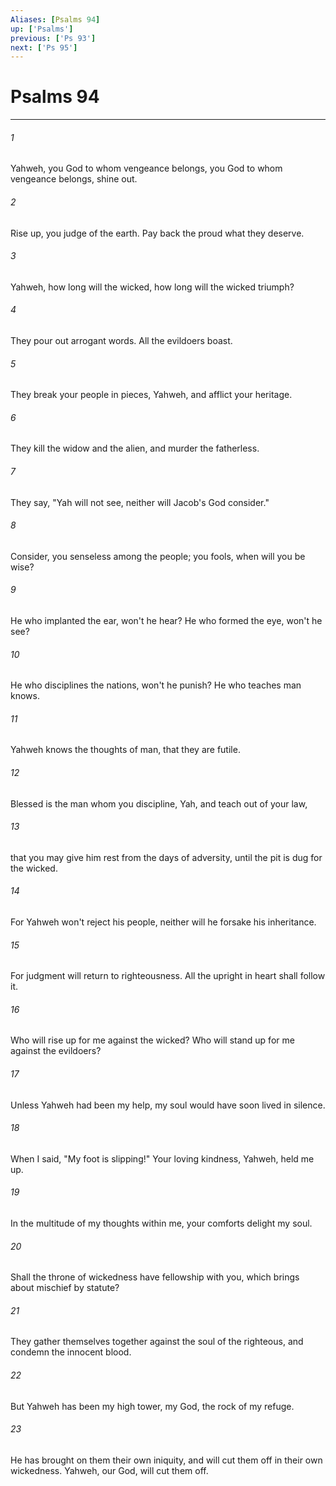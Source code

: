 ```yaml
---
Aliases: [Psalms 94]
up: ['Psalms']
previous: ['Ps 93']
next: ['Ps 95']
---
```

# Psalms 94
***





###### 1 

Yahweh, you God to whom vengeance belongs, you God to whom vengeance belongs, shine out. 



###### 2 

Rise up, you judge of the earth. Pay back the proud what they deserve. 



###### 3 

Yahweh, how long will the wicked, how long will the wicked triumph? 



###### 4 

They pour out arrogant words. All the evildoers boast. 



###### 5 

They break your people in pieces, Yahweh, and afflict your heritage. 



###### 6 

They kill the widow and the alien, and murder the fatherless. 



###### 7 

They say, "Yah will not see, neither will Jacob's God consider." 



###### 8 

Consider, you senseless among the people; you fools, when will you be wise? 



###### 9 

He who implanted the ear, won't he hear? He who formed the eye, won't he see? 



###### 10 

He who disciplines the nations, won't he punish? He who teaches man knows. 



###### 11 

Yahweh knows the thoughts of man, that they are futile. 



###### 12 

Blessed is the man whom you discipline, Yah, and teach out of your law, 



###### 13 

that you may give him rest from the days of adversity, until the pit is dug for the wicked. 



###### 14 

For Yahweh won't reject his people, neither will he forsake his inheritance. 



###### 15 

For judgment will return to righteousness. All the upright in heart shall follow it. 



###### 16 

Who will rise up for me against the wicked? Who will stand up for me against the evildoers? 



###### 17 

Unless Yahweh had been my help, my soul would have soon lived in silence. 



###### 18 

When I said, "My foot is slipping!" Your loving kindness, Yahweh, held me up. 



###### 19 

In the multitude of my thoughts within me, your comforts delight my soul. 



###### 20 

Shall the throne of wickedness have fellowship with you, which brings about mischief by statute? 



###### 21 

They gather themselves together against the soul of the righteous, and condemn the innocent blood. 



###### 22 

But Yahweh has been my high tower, my God, the rock of my refuge. 



###### 23 

He has brought on them their own iniquity, and will cut them off in their own wickedness. Yahweh, our God, will cut them off.
